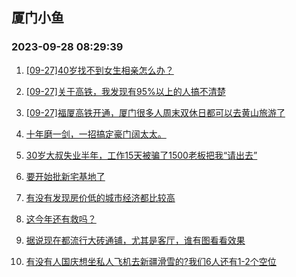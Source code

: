 ## 厦门小鱼 
### 2023-09-28 08:29:39

1. [[09-27]40岁找不到女生相亲怎么办？](http://bbs.xmfish.com/read-htm-tid-18079971.html)

2. [[09-27]关于高铁，我发现有95%以上的人搞不清楚](http://bbs.xmfish.com/read-htm-tid-18080012.html)

3. [[09-27]福厦高铁开通，厦门很多人周末双休日都可以去黄山旅游了](http://bbs.xmfish.com/read-htm-tid-18080075.html)

4. [十年磨一剑，一招搞定豪门阔太太。](http://bbs.xmfish.com/read-htm-tid-18080056.html)

5. [30岁大叔失业半年，工作15天被骗了1500老板把我“请出去”](http://bbs.xmfish.com/read-htm-tid-18080025.html)

6. [要开始批新宅基地了](http://bbs.xmfish.com/read-htm-tid-18080087.html)

7. [有没有发现房价低的城市经济都比较高](http://bbs.xmfish.com/read-htm-tid-18079880.html)

8. [这今年还有救吗？](http://bbs.xmfish.com/read-htm-tid-18080094.html)

9. [据说现在都流行大砖通铺，尤其是客厅，谁有图看看效果](http://bbs.xmfish.com/read-htm-tid-18080088.html)

10. [有没有人国庆想坐私人飞机去新疆滑雪的?我们6人还有1-2个空位](http://bbs.xmfish.com/read-htm-tid-18079963.html)

